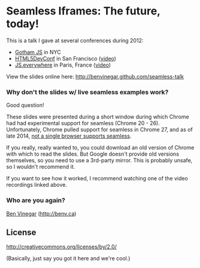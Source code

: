 # Seamless Iframes: The future, today!

This is a talk I gave at several conferences during 2012:

* [Gotham JS](http://gothamjs.com) in NYC
* [HTML5DevConf](http://html5devconf.com/) in San Francisco ([video](https://www.youtube.com/watch?v=gQCm8VYn93Y))
* [JS.everywhere](http://jseverywhere.eu/) in Paris, France ([video](https://www.youtube.com/watch?v=DLp2tO3lQYs))

View the slides online here: http://benvinegar.github.com/seamless-talk

### Why don't the slides w/ live seamless examples work?

Good question!

These slides were presented during a short window during which Chrome had had experimental support for seamless (Chrome 20 - 26). Unfortunately, Chrome pulled support for seamless in Chrome 27, and as of late 2014, [not a single browser supports seamless](http://caniuse.com/#feat=iframe-seamless).

If you really, really wanted to, you could download an old version of Chrome with which to read the slides. But Google doesn't provide old versions themselves, so you need to use a 3rd-party mirror. This is probably unsafe, so I wouldn't recommend it.

If you want to see how it worked, I recommend watching one of the video recordings linked above.


### Who are you again?

[Ben Vinegar](http://github.com/benvinegar) (http://benv.ca)

## License

http://creativecommons.org/licenses/by/2.0/

(Basically, just say you got it here and we're cool.)
